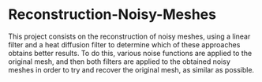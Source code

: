 # Reconstruction-Noisy-Meshes
This project consists on the reconstruction of noisy meshes, using a linear filter and a heat diffusion filter to determine which of these approaches obtains better results. To do this, various noise functions are applied to the original mesh, and then both filters are applied to the obtained noisy meshes in order to try and recover the original mesh, as similar as possible.
